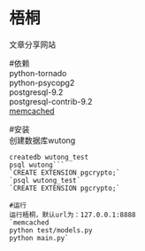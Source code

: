 梧桐
================
文章分享网站  

#依赖  
python-tornado  
python-psycopg2  
postgresql-9.2  
postgresql-contrib-9.2  
[memcached](http://memcached.org/)  

#安装  
创建数据库wutong  
```createdb wutong  
createdb wutong_test  
psql wutong```  
`CREATE EXTENSION pgcrypto;`  
`psql wutong_test`  
`CREATE EXTENSION pgcrypto;`  

#运行   
运行梧桐，默认url为：127.0.0.1:8888  
`memcached  
python test/models.py  
python main.py`  
